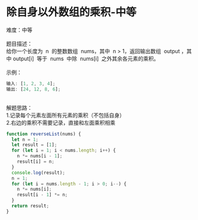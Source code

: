 # 除自身以外数组的乘积-中等

难度：中等<br />
<br />题目描述：<br />给你一个长度为  n  的整数数组  nums，其中  n > 1，返回输出数组  output ，其中 output[i]  等于  nums  中除  nums[i]  之外其余各元素的乘积。<br />
<br />示例：

```javascript
输入: [1, 2, 3, 4];
输出: [24, 12, 8, 6];
```

<br />解题思路：<br />1.记录每个元素左面所有元素的乘积（不包括自身）<br />2.右边的乘积不需要记录，直接和左面乘积相乘

```javascript
function reverseList(nums) {
  let n = 1;
  let result = [1];
  for (let i = 1; i < nums.length; i++) {
    n *= nums[i - 1];
    result[i] = n;
  }
  console.log(result);
  n = 1;
  for (let i = nums.length - 1; i > 0; i--) {
    n *= nums[i];
    result[i - 1] *= n;
  }
  return result;
}
```
